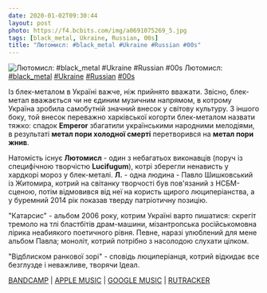 ```yaml
---
date: 2020-01-02T09:30:44
layout: post
photo: https://f4.bcbits.com/img/a0691075269_5.jpg
tags: [black_metal, Ukraine, Russian, 00s]
title: "Лютомисл: #black_metal #Ukraine #Russian #00s"
---
```

![Лютомисл: #black_metal #Ukraine #Russian #00s](https://f4.bcbits.com/img/a0691075269_5.jpg)
Лютомисл: [#black_metal](/tags/#black_metal) [#Ukraine](/tags/#Ukraine) [#Russian](/tags/#Russian) [#00s](/tags/#00s)

Із блек-металом в Україні важче, ніж прийнято вважати. Звісно, блек-метал вважається чи не єдиним музичним напрямом, в котрому Україна зробила самобутній значний внесок у світову культуру. З іншого боку, той внесок переважно харківської когорти блек-металом назвати тяжко: спадок **Emperor** збагатили українськими народними мелодіями, в результаті __метал пори холодної смерті__ перетворився на __метал пори жнив__.

Натомість існує **Лютомисл** - один з небагатьох виконавців (поруч із специфічною творчістю **Lucifugum**), котрі зберегли ненависть у хардкорі мороз у блек-металі. **Л.** - одна людина - Павло Шишковський із Житомира, котрий на світанку творчості був пов&#39;язаний з НСБМ-сценою, потім відмовився від неї на користь щирого люциперіанства, а у буремний 2014 рік показав тверду патріотичну позицію.

&quot;Катарсис&quot; - альбом 2006 року, котрим Україні варто пишатися: скрегіт тремоло на тлі бластбітів драм-машини, мізантропська російськомовна лірика неабиякого поетичного рівня. Певне, наразі улюблений для мене альбом Павла; моноліт, котрий потрібно з насолодою слухати цілком.

&quot;Відблиском ранкової зорі&quot; - сповідь люциперіанця, котрий відкидає все безглузде і неважливе, творячи Ідеал.

[BANDCAMP](https://lutomysl.bandcamp.com/album/catharsis) \| [APPLE MUSIC](https://music.apple.com/nl/album/catharsis/1488384848) \| [GOOGLE MUSIC](https://play.google.com/music/m/Bkg4gwlh4r6k53lr5nr2fa257bu?t=Catharsis_-_) \| [RUTRACKER](https://rutracker.org/forum/viewtopic.php?t=3201429)